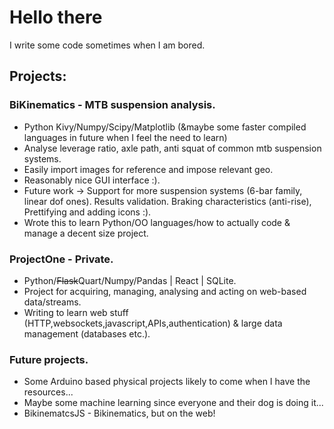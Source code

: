 # Hello there 
I write some code sometimes when I am bored.

## Projects:

### BiKinematics - MTB suspension analysis.
- Python Kivy/Numpy/Scipy/Matplotlib (&maybe some faster compiled languages in future when I feel the need to learn)
- Analyse leverage ratio, axle path, anti squat of common mtb suspension systems.
- Easily import images for reference and impose relevant geo.
- Reasonably nice GUI interface :).
- Future work -> Support for more suspension systems (6-bar family, linear dof ones). Results validation. Braking characteristics (anti-rise), Prettifying and adding icons :).
- Wrote this to learn Python/OO languages/how to actually code & manage a decent size project.

### ProjectOne - Private.
- Python/~~Flask~~Quart/Numpy/Pandas | React | SQLite.
- Project for acquiring, managing, analysing and acting on web-based data/streams.
- Writing to learn web stuff (HTTP,websockets,javascript,APIs,authentication) & large data management (databases etc.).

### Future projects.
- Some Arduino based physical projects likely to come when I have the resources...
- Maybe some machine learning since everyone and their dog is doing it...
- BikinematcsJS - Bikinematics, but on the web!
